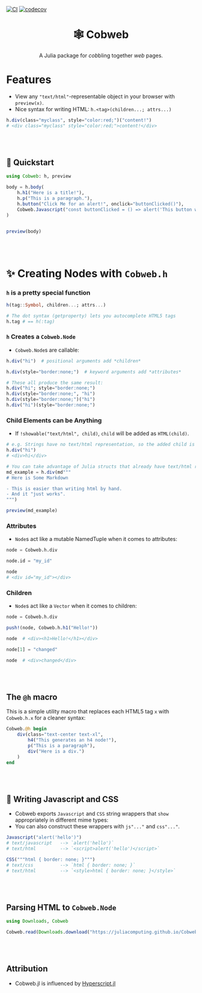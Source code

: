 [![CI](https://github.com/JuliaComputing/Cobweb.jl/actions/workflows/CI.yml/badge.svg)](https://github.com/JuliaComputing/Cobweb.jl/actions/workflows/CI.yml)
[![codecov](https://codecov.io/gh/JuliaComputing/Cobweb.jl/branch/main/graph/badge.svg?token=yrcRI2ZETk)](https://codecov.io/gh/JuliaComputing/Cobweb.jl)

<h1 align="center">🕸️ Cobweb</h1>

<p align="center">A Julia package for <i>cob</i>bling together <i>web</i> pages.</p>

# Features

- View any `"text/html"`-representable object in your browser with `preview(x)`.
- Nice syntax for writing HTML: `h.<tag>(children...; attrs...)`

```julia
h.div(class="myclass", style="color:red;")("content!")
# <div class="myclass" style="color:red;">content!</div>
```

<br><br>

## 🚀 Quickstart

```julia
using Cobweb: h, preview

body = h.body(
    h.h1("Here is a title!"),
    h.p("This is a paragraph."),
    h.button("Click Me for an alert!", onclick="buttonClicked()"),
    Cobweb.Javascript("const buttonClicked = () => alert('This button was clicked!')"),
)


preview(body)
```

<br>
<br>

# ✨ Creating Nodes with `Cobweb.h`

### `h` is a pretty special function

```julia
h(tag::Symbol, children...; attrs...)

# The dot syntax (getproperty) lets you autocomplete HTML5 tags
h.tag # == h(:tag)
```

### `h` Creates a `Cobweb.Node`

- `Cobweb.Node`s are callable:

```julia
h.div("hi")  # positional arguments add *children*

h.div(style="border:none;")  # keyword arguments add *attributes*

# These all produce the same result:
h.div("hi"; style="border:none;")
h.div(style="border:none;", "hi")
h.div(style="border:none;")("hi")
h.div("hi")(style="border:none;")
```

### Child Elements can be Anything

- If `!showable("text/html", child)`, `child` will be added as `HTML(child)`.

```julia
# e.g. Strings have no text/html representation, so the added child is `HTML("hi")`
h.div("hi")
# <div>hi</div>

# You can take advantage of Julia structs that already have text/html representations:
md_example = h.div(md"""
# Here is Some Markdown

- This is easier than writing html by hand.
- And it "just works".
""")

preview(md_example)
```

### Attributes

- `Node`s act like a mutable NamedTuple when it comes to attributes:

```julia
node = Cobweb.h.div

node.id = "my_id"

node
# <div id="my_id"></div>
```


### Children

- `Node`s act like a `Vector` when it comes to children:

```julia
node = Cobweb.h.div

push!(node, Cobweb.h.h1("Hello!"))

node  # <div><h1>Hello!</h1></div>

node[1] = "changed"

node  # <div>changed</div>
```

<br>
<br>

## The `@h` macro

This is a simple utility macro that replaces each HTML5 tag `x` with `Cobweb.h.x` for a cleaner syntax:

```julia
Cobweb.@h begin
    div(class="text-center text-xl",
        h4("This generates an h4 node!"),
        p("This is a paragraph"),
        div("Here is a div.")
    )
end
```

<br>
<br>

## 📄 Writing Javascript and CSS

- Cobweb exports `Javascript` and `CSS` string wrappers that `show` appropriately in different mime types:
- You can also construct these wrappers with `js"..."` and `css"..."`.

```julia
Javascript("alert('hello')")
# text/javascript   --> `alert('hello')`
# text/html         --> `<script>alert('hello')</script>`

CSS("""html { border: none; }""")
# text/css          --> `html { border: none; }`
# text/html         --> `<style>html { border: none; }</style>`
```

<br>
<br>

## Parsing HTML to `Cobweb.Node`

```julia
using Downloads, Cobweb

Cobweb.read(Downloads.download("https://juliacomputing.github.io/Cobweb.jl/"))
```

<br>
<br>

## Attribution

- Cobweb.jl is influenced by [Hyperscript.jl](https://github.com/JuliaWeb/Hyperscript.jl)
